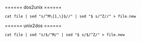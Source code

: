  ====== dos2unix ======
 ```
cat file | sed "s/^M\{1,\}$//" | sed "$ s/^Z//" > file.new
```
====== unix2dos ======
```
cat file | sed "s/$/^M/" | sed "$ s/$/^Z/" > file.new
```
